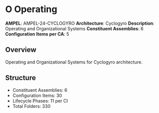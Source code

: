 # O Operating

**AMPEL**: AMPEL-24-CYCLOGYRO
**Architecture**: Cyclogyro
**Description**: Operating and Organizational Systems
**Constituent Assemblies**: 6
**Configuration Items per CA**: 5

## Overview
Operating and Organizational Systems for Cyclogyro architecture.

## Structure
- Constituent Assemblies: 6
- Configuration Items: 30
- Lifecycle Phases: 11 per CI
- Total Folders: 330
